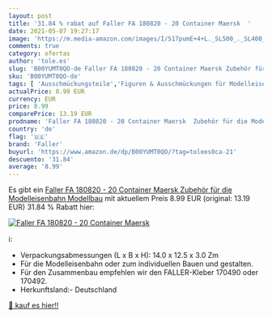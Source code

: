 ```yaml
---
layout: post
title: '31.84 % rabat auf Faller FA 180820 - 20 Container Maersk  '
date: 2021-05-07 19:27:17
image: 'https://m.media-amazon.com/images/I/517pumE+4+L._SL500_._SL400_.jpg'
comments: true
category: ofertas
author: 'tole.es'
slug: 'B00YUMT0QO-de Faller FA 180820 - 20 Container Maersk Zubehör für die...'
sku: 'B00YUMT0QO-de'
tags: [ 'Ausschmückungsteile','Figuren & Ausschmückungen für Modelleisenbahnen','Hobbys','Modellbau','Modelleisenbahn','Modelleisenbahn-Zubehör','Spielzeug','Vorgefertigte & Druckgussmodelle','faller', ]
actualPrice: 8.99 EUR
currency: EUR
price: 8.99
comparePrice: 13.19 EUR
prodname: 'Faller FA 180820 - 20 Container Maersk  Zubehör für die Modelleisenbahn  Modellbau'
country: 'de'
flag: '🇩🇪'
brand: 'Faller'
buyurl: 'https://www.amazon.de/dp/B00YUMT0QO/?tag=tolees0ca-21'
descuento: '31.84'
average: '8.99'
---
```


Es gibt ein [Faller FA 180820 - 20 Container Maersk  Zubehör für die Modelleisenbahn  Modellbau](https://www.amazon.de/dp/B00YUMT0QO/?tag=tolees0ca-21) mit aktuellem Preis 8.99 EUR (original: 13.19 EUR) 31.84 % Rabatt hier:

[![Faller FA 180820 - 20 Container Maersk  ](https://m.media-amazon.com/images/I/517pumE+4+L._SL500_._SL400_.jpg)](https://www.amazon.de/dp/B00YUMT0QO/?tag=tolees0ca-21)

ℹ️:

- Verpackungsabmessungen (L x B x H): 14.0 x 12.5 x 3.0 Zm
- Für die Modelleisenbahn oder zum individuellen Bauen und gestalten.
- Für den Zusammenbau empfehlen wir den FALLER-Kleber 170490 oder 170492.
- Herkunftsland:- Deutschland

[🛒 kauf es hier!!](https://www.amazon.de/dp/B00YUMT0QO/?tag=tolees0ca-21)
